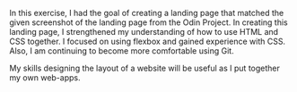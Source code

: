 In this exercise, I had the goal of creating a landing page that matched the given screenshot of the landing page from the Odin Project. In creating this landing page, I strengthened my understanding of how to use HTML and CSS together. I focused on using flexbox and gained experience with CSS. Also, I am continuing to become more comfortable using Git.

My skills designing the layout of a website will be useful as I put together my own web-apps.